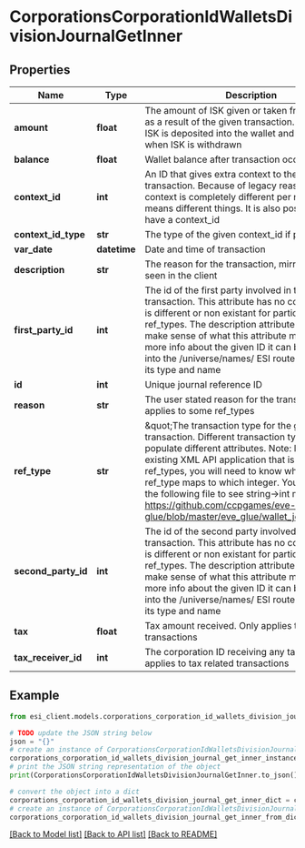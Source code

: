 # CorporationsCorporationIdWalletsDivisionJournalGetInner


## Properties

Name | Type | Description | Notes
------------ | ------------- | ------------- | -------------
**amount** | **float** | The amount of ISK given or taken from the wallet as a result of the given transaction. Positive when ISK is deposited into the wallet and negative when ISK is withdrawn | [optional] 
**balance** | **float** | Wallet balance after transaction occurred | [optional] 
**context_id** | **int** | An ID that gives extra context to the particular transaction. Because of legacy reasons the context is completely different per ref_type and means different things. It is also possible to not have a context_id | [optional] 
**context_id_type** | **str** | The type of the given context_id if present | [optional] 
**var_date** | **datetime** | Date and time of transaction | 
**description** | **str** | The reason for the transaction, mirrors what is seen in the client | 
**first_party_id** | **int** | The id of the first party involved in the transaction. This attribute has no consistency and is different or non existant for particular ref_types. The description attribute will help make sense of what this attribute means. For more info about the given ID it can be dropped into the /universe/names/ ESI route to determine its type and name | [optional] 
**id** | **int** | Unique journal reference ID | 
**reason** | **str** | The user stated reason for the transaction. Only applies to some ref_types | [optional] 
**ref_type** | **str** | \&quot;The transaction type for the given. transaction. Different transaction types will populate different attributes. Note: If you have an existing XML API application that is using ref_types, you will need to know which string ESI ref_type maps to which integer. You can look at the following file to see string-&gt;int mappings: https://github.com/ccpgames/eve-glue/blob/master/eve_glue/wallet_journal_ref.py\&quot; | 
**second_party_id** | **int** | The id of the second party involved in the transaction. This attribute has no consistency and is different or non existant for particular ref_types. The description attribute will help make sense of what this attribute means. For more info about the given ID it can be dropped into the /universe/names/ ESI route to determine its type and name | [optional] 
**tax** | **float** | Tax amount received. Only applies to tax related transactions | [optional] 
**tax_receiver_id** | **int** | The corporation ID receiving any tax paid. Only applies to tax related transactions | [optional] 

## Example

```python
from esi_client.models.corporations_corporation_id_wallets_division_journal_get_inner import CorporationsCorporationIdWalletsDivisionJournalGetInner

# TODO update the JSON string below
json = "{}"
# create an instance of CorporationsCorporationIdWalletsDivisionJournalGetInner from a JSON string
corporations_corporation_id_wallets_division_journal_get_inner_instance = CorporationsCorporationIdWalletsDivisionJournalGetInner.from_json(json)
# print the JSON string representation of the object
print(CorporationsCorporationIdWalletsDivisionJournalGetInner.to_json())

# convert the object into a dict
corporations_corporation_id_wallets_division_journal_get_inner_dict = corporations_corporation_id_wallets_division_journal_get_inner_instance.to_dict()
# create an instance of CorporationsCorporationIdWalletsDivisionJournalGetInner from a dict
corporations_corporation_id_wallets_division_journal_get_inner_from_dict = CorporationsCorporationIdWalletsDivisionJournalGetInner.from_dict(corporations_corporation_id_wallets_division_journal_get_inner_dict)
```
[[Back to Model list]](../README.md#documentation-for-models) [[Back to API list]](../README.md#documentation-for-api-endpoints) [[Back to README]](../README.md)


